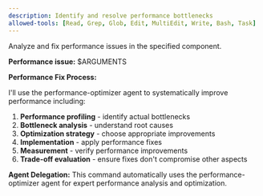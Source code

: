 ```yaml
---
description: Identify and resolve performance bottlenecks
allowed-tools: [Read, Grep, Glob, Edit, MultiEdit, Write, Bash, Task]
---
```


Analyze and fix performance issues in the specified component.

**Performance issue:** $ARGUMENTS

**Performance Fix Process:**

I'll use the performance-optimizer agent to systematically improve performance including:

1. **Performance profiling** - identify actual bottlenecks
2. **Bottleneck analysis** - understand root causes
3. **Optimization strategy** - choose appropriate improvements
4. **Implementation** - apply performance fixes
5. **Measurement** - verify performance improvements
6. **Trade-off evaluation** - ensure fixes don't compromise other aspects

**Agent Delegation:**
This command automatically uses the performance-optimizer agent for expert performance analysis and optimization.